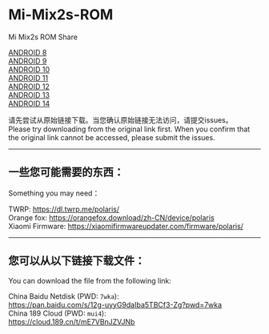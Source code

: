 # Mi-Mix2s-ROM
Mi Mix2s ROM Share

[ANDROID 8](A8.MD)  
[ANDROID 9](A9.MD)  
[ANDROID 10](A10.MD)  
[ANDROID 11](A11.MD)  
[ANDROID 12](A12.MD)  
[ANDROID 13](A13.MD)  
[ANDROID 14](A14.MD)    

请先尝试从原始链接下载。当您确认原始链接无法访问，请提交issues。  
Please try downloading from the original link first. When you confirm that the original link cannot be accessed, please submit the issues.

-------------------------
## 一些您可能需要的东西：
Something you may need：  

TWRP: https://dl.twrp.me/polaris/  
Orange fox: https://orangefox.download/zh-CN/device/polaris  
Xiaomi Firmware: https://xiaomifirmwareupdater.com/firmware/polaris/  

-------------------------

## 您可以从以下链接下载文件：
You can download the file from the following link:   

China Baidu Netdisk (PWD: `7wka`):  
https://pan.baidu.com/s/12g-uyyG9daIba5TBCf3-Zg?pwd=7wka      
China 189 Cloud (PWD: `mui4`):  
https://cloud.189.cn/t/mE7VBnJZVJNb 
